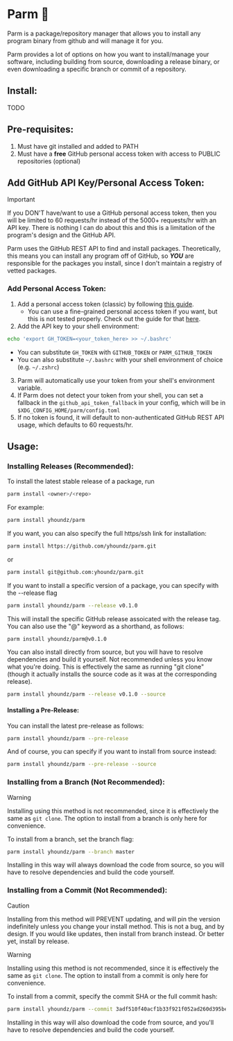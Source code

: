 # Parm 🧀

Parm is a package/repository manager that allows you to install any program binary from github and will manage it for you.

Parm provides a lot of options on how you want to install/manage your software, including building from source, downloading a release binary, or even downloading a specific branch or commit of a repository.

## Install:
TODO

## Pre-requisites:
1. Must have git installed and added to PATH
2. Must have a **free** GitHub personal access token with access to PUBLIC repositories (optional)

## Add GitHub API Key/Personal Access Token:
> [!IMPORTANT]
> If you DON'T have/want to use a GitHub personal access token, then you will be limited to 60 requests/hr instead of the 5000+ requests/hr with an API key. 
> There is nothing I can do about this and this is a limitation of the program's design and the GitHub API.

Parm uses the GitHub REST API to find and install packages. Theoretically, this means you can install any program off of GitHub, so ***YOU*** are responsible for the packages you install, since I don't maintain a registry of vetted packages.

### Add Personal Access Token:
1. Add a personal access token (classic) by following [this guide](https://docs.github.com/en/authentication/keeping-your-account-and-data-secure/managing-your-personal-access-tokens#creating-a-personal-access-token-classic).
    - You can use a fine-grained personal access token if you want, but this is not tested properly. Check out the guide for that [here](https://docs.github.com/en/authentication/keeping-your-account-and-data-secure/managing-your-personal-access-tokens#creating-a-fine-grained-personal-access-token).
2. Add the API key to your shell environment:

```bash
echo 'export GH_TOKEN=<your_token_here> >> ~/.bashrc'
```

- You can substitute `GH_TOKEN` with `GITHUB_TOKEN` or `PARM_GITHUB_TOKEN`
- You can also substitute `~/.bashrc` with your shell environment of choice (e.g. `~/.zshrc`)

3. Parm will automatically use your token from your shell's environment variable.
4. If Parm does not detect your token from your shell, you can set a fallback in the `github_api_token_fallback` in your config, which will be in `$XDG_CONFIG_HOME/parm/config.toml` 
5. If no token is found, it will default to non-authenticated GitHub REST API usage, which defaults to 60 requests/hr.

## Usage:

### Installing Releases (Recommended):
To install the latest stable release of a package, run
```bash
parm install <owner>/<repo>
```

For example:
```bash
parm install yhoundz/parm
```

If you want, you can also specify the full https/ssh link for installation:
```bash
parm install https://github.com/yhoundz/parm.git
```
or
```bash
parm install git@github.com:yhoundz/parm.git
```


If you want to install a specific version of a package, you can specify with the --release flag
```bash
parm install yhoundz/parm --release v0.1.0
```

This will install the specific GitHub release assoicated with the release tag.
You can also use the "@" keyword as a shorthand, as follows:
```bash
parm install yhoundz/parm@v0.1.0
```

You can also install directly from source, but you will have to resolve dependencies and build it yourself. Not recommended unless you know what you're doing.
This is effectively the same as running "git clone" (though it actually installs the source code as it was at the corresponding release).
```bash
parm install yhoundz/parm --release v0.1.0 --source
```

#### Installing a Pre-Release:

You can install the latest pre-release as follows:
```bash
parm install yhoundz/parm --pre-release
```

And of course, you can specify if you want to install from source instead:
```bash
parm install yhoundz/parm --pre-release --source
```

### Installing from a Branch (Not Recommended):

> [!WARNING]
> Installing using this method is not recommended, since it is effectively the same as `git clone`.
> The option to install from a branch is only here for convenience.

To install from a branch, set the branch flag:
```bash
parm install yhoundz/parm --branch master
```

Installing in this way will always download the code from source, so you will have to resolve dependencies and build the code yourself.

### Installing from a Commit (Not Recommended):

> [!CAUTION]
> Installing from this method will PREVENT updating, and will pin the version indefinitely unless you change your install method. This is not a bug, and by design. 
> If you would like updates, then install from branch instead. Or better yet, install by release.

> [!WARNING]
> Installing using this method is not recommended, since it is effectively the same as `git clone`.
> The option to install from a commit is only here for convenience.

To install from a commit, specify the commit SHA or the full commit hash:
```bash
parm install yhoundz/parm --commit 3adf510f40acf1b33f921f052ad260d395bea3cb
```

Installing in this way will also download the code from source, and you'll have to resolve dependencies and build the code yourself.

